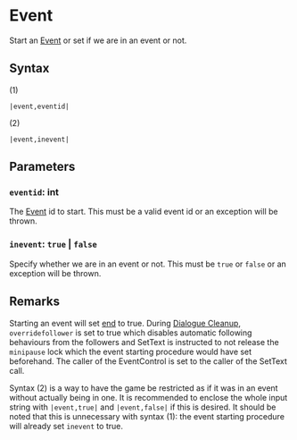 # Event

Start an [Event](../../Enums%20and%20IDs/Events.md) or set if we are in an event or not.

## Syntax

(1)

````
|event,eventid|
````

(2)

````
|event,inevent|
````

## Parameters

### `eventid`: int

The [Event](../../Enums%20and%20IDs/Events.md) id to start. This must be a valid event id or an exception will be thrown.

### `inevent`: `true` | `false`

Specify whether we are in an event or not. This must be `true` or `false` or an exception will be thrown.

## Remarks

Starting an event will set [end](End.md) to true. During [Dialogue Cleanup](../Life%20Cycle.md#dialogue-cleanup), `overridefollower` is set to true which disables automatic following behaviours from the followers and SetText is instructed to not release the `minipause` lock which the event starting procedure would have set beforehand. The caller of the EventControl is set to the caller of the SetText call.

Syntax (2) is a way to have the game be restricted as if it was in an event without actually being in one. It is recommended to enclose the whole input string with `|event,true|` and `|event,false|` if this is desired. It should be noted that this is unnecessary with syntax (1): the event starting procedure will already set `inevent` to true.
